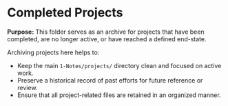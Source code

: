 # Completed Projects

**Purpose:** This folder serves as an archive for projects that have been completed, are no longer active, or have reached a defined end-state. 

Archiving projects here helps to:
*   Keep the main `1-Notes/projects/` directory clean and focused on active work.
*   Preserve a historical record of past efforts for future reference or review.
*   Ensure that all project-related files are retained in an organized manner.